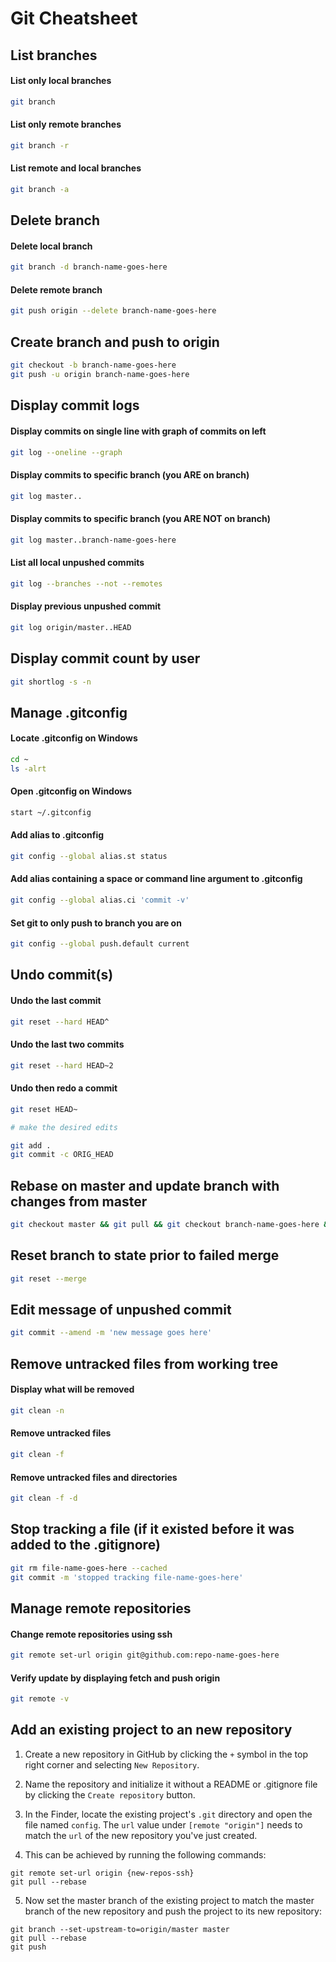 # Git Cheatsheet

## List branches

#### List only local branches

```bash
git branch
```

#### List only remote branches

```bash
git branch -r
```

#### List remote and local branches

```bash
git branch -a
```

## Delete branch

#### Delete local branch

```bash
git branch -d branch-name-goes-here
```

#### Delete remote branch

```bash
git push origin --delete branch-name-goes-here
```

## Create branch and push to origin

```bash
git checkout -b branch-name-goes-here
git push -u origin branch-name-goes-here
```

## Display commit logs

#### Display commits on single line with graph of commits on left

```bash
git log --oneline --graph
```

#### Display commits to specific branch (you ARE on branch)

```bash
git log master..
```

#### Display commits to specific branch (you ARE NOT on branch)

```bash
git log master..branch-name-goes-here
```

#### List all local unpushed commits

```bash
git log --branches --not --remotes
```

#### Display previous unpushed commit

```bash
git log origin/master..HEAD
```

## Display commit count by user

```bash
git shortlog -s -n
```

## Manage .gitconfig

#### Locate .gitconfig on Windows

```bash
cd ~
ls -alrt
```

#### Open .gitconfig on Windows

```bash
start ~/.gitconfig
```

#### Add alias to .gitconfig

```bash
git config --global alias.st status
```

#### Add alias containing a space or command line argument to .gitconfig 

```bash
git config --global alias.ci 'commit -v'
```

#### Set git to only push to branch you are on

```bash
git config --global push.default current
```

## Undo commit(s)

#### Undo the last commit

```bash
git reset --hard HEAD^
```

#### Undo the last two commits

```bash
git reset --hard HEAD~2
```

#### Undo then redo a commit

```bash
git reset HEAD~

# make the desired edits

git add .
git commit -c ORIG_HEAD
```

## Rebase on master and update branch with changes from master

```bash
git checkout master && git pull && git checkout branch-name-goes-here && git rebase master
```

## Reset branch to state prior to failed merge

```bash
git reset --merge
```

## Edit message of unpushed commit

```bash
git commit --amend -m 'new message goes here'
```

## Remove untracked files from working tree

#### Display what will be removed

```bash
git clean -n
```

#### Remove untracked files

```bash
git clean -f
```

#### Remove untracked files and directories

```bash
git clean -f -d
```

## Stop tracking a file (if it existed before it was added to the .gitignore)

```bash
git rm file-name-goes-here --cached
git commit -m 'stopped tracking file-name-goes-here'
```

## Manage remote repositories

#### Change remote repositories using ssh

```bash
git remote set-url origin git@github.com:repo-name-goes-here
```

#### Verify update by displaying fetch and push origin

```bash
git remote -v
```

## Add an existing project to an new repository

1. Create a new repository in GitHub by clicking the `+` symbol in the top right corner and selecting `New Repository`.

2. Name the repository and initialize it without a README or .gitignore file by clicking the `Create repository` button.

3. In the Finder, locate the existing project's `.git` directory and open the file named `config`. The `url` value under `[remote "origin"]` needs to match the `url` of the new repository you've just created.

4. This can be achieved by running the following commands:

```
git remote set-url origin {new-repos-ssh}
git pull --rebase
```

5. Now set the master branch of the existing project to match the master branch of the new repository and push the project to its new repository:

```
git branch --set-upstream-to=origin/master master
git pull --rebase
git push
```
